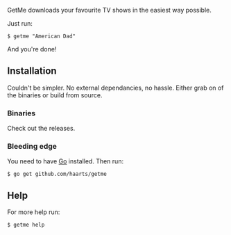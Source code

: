 GetMe downloads your favourite TV shows in the easiest way possible.

Just run:
```
$ getme "American Dad"
```

And you're done!

## Installation
Couldn't be simpler. No external dependancies, no hassle. Either grab on of the
binaries or build from source.

### Binaries
Check out the releases.

### Bleeding edge
You need to have [Go](golang.org) installed. Then run:

```
$ go get github.com/haarts/getme
```

## Help

For more help run:

```
$ getme help
```
